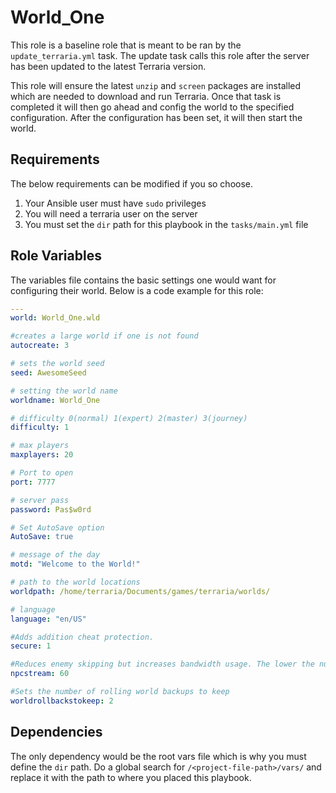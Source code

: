 # World_One

This role is a baseline role that is meant to be ran by the `update_terraria.yml` task. The update task calls this role after the server has been updated to the latest Terraria version.

This role will ensure the latest `unzip` and `screen` packages are installed which are needed to download and run Terraria.
Once that task is completed it will then go ahead and config the world to the specified configuration.
After the configuration has been set, it will then start the world.

## Requirements

The below requirements can be modified if you so choose.

1. Your Ansible user must have `sudo` privileges
1. You will need a terraria user on the server
1. You must set the `dir` path for this playbook in the `tasks/main.yml` file

## Role Variables

The variables file contains the basic settings one would want for configuring their world. Below is a code example for this role:

```yaml
---
world: World_One.wld

#creates a large world if one is not found
autocreate: 3

# sets the world seed
seed: AwesomeSeed

# setting the world name
worldname: World_One

# difficulty 0(normal) 1(expert) 2(master) 3(journey)
difficulty: 1

# max players
maxplayers: 20

# Port to open
port: 7777

# server pass
password: Pas$w0rd

# Set AutoSave option
AutoSave: true

# message of the day
motd: "Welcome to the World!"

# path to the world locations
worldpath: /home/terraria/Documents/games/terraria/worlds/

# language
language: "en/US"

#Adds addition cheat protection.
secure: 1

#Reduces enemy skipping but increases bandwidth usage. The lower the number the less skipping will happen, but more data is sent. 0 is off.
npcstream: 60

#Sets the number of rolling world backups to keep
worldrollbackstokeep: 2
```

## Dependencies

The only dependency would be the root vars file which is why you must define the `dir` path. Do a global search for `/<project-file-path>/vars/` and replace it with the path to where you placed this playbook.
